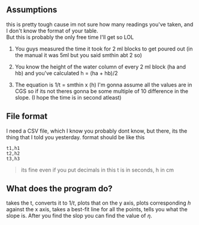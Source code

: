 ##  Assumptions
this is pretty tough cause im not sure how many readings you've taken, and I don't know the format of your table.\
But this is probably the only free time I'll get so LOL

1. You guys measured the time it took for 2 ml blocks to get poured out (in the manual it was 5ml but you said smthin abt 2 so)

2. You know the height of the water column of every 2 ml block (ha and hb) and you've calculated h = (ha + hb)/2

3. The equation is 1/t = smthin x (h) I'm gonna assume all the values are in CGS so if its not theres gonna be some multiple of 10 difference in the slope. (I hope the time is in second atleast)

## File format
I need a CSV file, which I know you probably dont know, but there, its the thing that I told you yesterday. format should be like this

```
t1,h1
t2,h2
t3,h3
```
> its fine even if you put decimals in this t is in seconds, h in cm


## What does the program do?
takes the t, converts it to $1/t$, plots that on the y axis, plots corresponding $h$ against the x axis, takes a best-fit line for all the points, tells you what the slope is. After you find the slop you can find the value of ${\eta}$.


